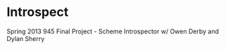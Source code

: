 Introspect
==========

Spring 2013 945 Final Project - Scheme Introspector w/ Owen Derby and Dylan Sherry
